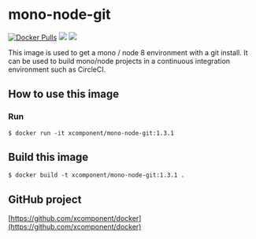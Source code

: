 # mono-node-git

[![Docker Pulls](https://img.shields.io/docker/pulls/xcomponent/mono-node-git.svg)](https://store.docker.com/community/images/xcomponent/mono-node-git)
[![](https://images.microbadger.com/badges/version/xcomponent/mono-node-git.svg)](https://store.docker.com/community/images/xcomponent/mono-node-git)
[![](https://images.microbadger.com/badges/image/xcomponent/mono-node-git.svg)](https://store.docker.com/community/images/xcomponent/mono-node-git)

This image is used to get a mono / node 8 environment with a git install.
It can be used to build mono/node projects in a continuous integration environment such as CircleCI.

## How to use this image

### Run

```
$ docker run -it xcomponent/mono-node-git:1.3.1
```

## Build this image

```
$ docker build -t xcomponent/mono-node-git:1.3.1 .
```

## GitHub project

[https://github.com/xcomponent/docker](https://github.com/xcomponent/docker)
